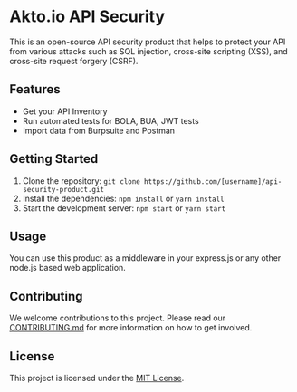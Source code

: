 # Akto.io API Security

This is an open-source API security product that helps to protect your API from various attacks such as SQL injection, cross-site scripting (XSS), and cross-site request forgery (CSRF).

## Features

- Get your API Inventory
- Run automated tests for BOLA, BUA, JWT tests
- Import data from Burpsuite and Postman

## Getting Started

1. Clone the repository: `git clone https://github.com/[username]/api-security-product.git`
2. Install the dependencies: `npm install` or `yarn install`
3. Start the development server: `npm start` or `yarn start`

## Usage

You can use this product as a middleware in your express.js or any other node.js based web application.

## Contributing

We welcome contributions to this project. Please read our [CONTRIBUTING.md](CONTRIBUTING.md) for more information on how to get involved.

## License

This project is licensed under the [MIT License](LICENSE).
